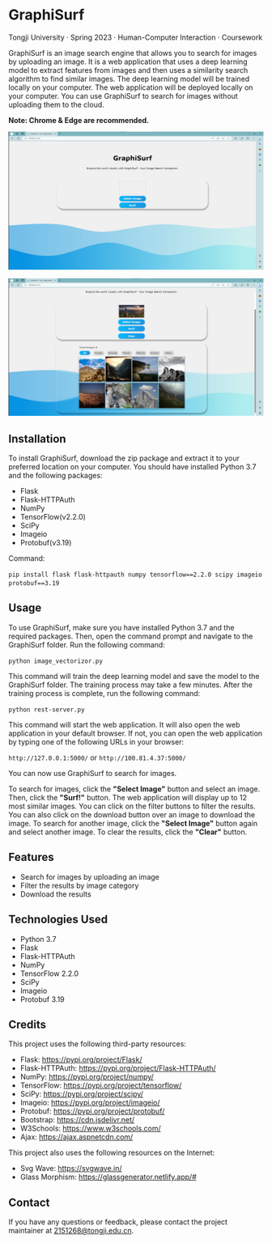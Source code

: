 
# GraphiSurf

Tongji University · Spring 2023 · Human-Computer Interaction · Coursework

GraphiSurf is an image search engine that allows you to search for images by uploading an image. It is a web application that uses a deep learning model to extract features from images and then uses a similarity search algorithm to find similar images. The deep learning model will be trained locally on your computer. The web application will be deployed locally on your computer. You can use GraphiSurf to search for images without uploading them to the cloud.

**Note: Chrome & Edge are recommended.**

![Overview1](static\images\overview1.jpg)

![Overview2](static\images\overview2.jpg)

## Installation

To install GraphiSurf, download the zip package and extract it to your preferred location on your computer. You should have installed Python 3.7 and the following packages:

- Flask
- Flask-HTTPAuth
- NumPy
- TensorFlow(v2.2.0)
- SciPy
- Imageio
- Protobuf(v3.19)

Command:

```pip install flask flask-httpauth numpy tensorflow==2.2.0 scipy imageio protobuf==3.19```

## Usage

To use GraphiSurf, make sure you have installed Python 3.7 and the required packages. Then, open the command prompt and navigate to the GraphiSurf folder. Run the following command:

```python image_vectorizor.py```

This command will train the deep learning model and save the model to the GraphiSurf folder. The training process may take a few minutes. After the training process is complete, run the following command:

```python rest-server.py```

This command will start the web application. It will also open the web application in your default browser. If not, you can open the web application by typing one of the following URLs in your browser:

```http://127.0.0.1:5000/``` or ```http://100.81.4.37:5000/```

You can now use GraphiSurf to search for images.

To search for images, click the **"Select Image"** button and select an image. Then, click the **"Surf!"** button. The web application will display up to 12 most similar images. You can click on the filter buttons to filter the results. You can also click on the download button over an image to download the image. To search for another image, click the **"Select Image"** button again and select another image. To clear the results, click the **"Clear"** button.

## Features

- Search for images by uploading an image
- Filter the results by image category
- Download the results

## Technologies Used

- Python 3.7
- Flask
- Flask-HTTPAuth
- NumPy
- TensorFlow 2.2.0
- SciPy
- Imageio
- Protobuf 3.19

## Credits

This project uses the following third-party resources:

- Flask: <https://pypi.org/project/Flask/>
- Flask-HTTPAuth: <https://pypi.org/project/Flask-HTTPAuth/>
- NumPy: <https://pypi.org/project/numpy/>
- TensorFlow: <https://pypi.org/project/tensorflow/>
- SciPy: <https://pypi.org/project/scipy/>
- Imageio: <https://pypi.org/project/imageio/>
- Protobuf: <https://pypi.org/project/protobuf/>
- Bootstrap: <https://cdn.jsdelivr.net/>
- W3Schools: <https://www.w3schools.com/>
- Ajax: <https://ajax.aspnetcdn.com/>

This project also uses the following resources on the Internet:

- Svg Wave: <https://svgwave.in/>
- Glass Morphism: <https://glassgenerator.netlify.app/#>

## Contact

If you have any questions or feedback, please contact the project maintainer at <2151268@tongji.edu.cn>.
